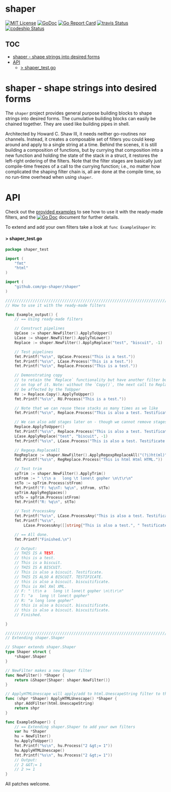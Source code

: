 
# shaper

[![MIT License](http://img.shields.io/badge/License-MIT-blue.svg)](LICENSE)
[![GoDoc](https://godoc.org/github.com/go-shaper/shaper?status.svg)](http://godoc.org/github.com/go-shaper/shaper)
[![Go Report Card](https://goreportcard.com/badge/github.com/go-shaper/shaper)](https://goreportcard.com/report/github.com/go-shaper/shaper)
[![travis Status](https://travis-ci.org/go-shaper/shaper.svg?branch=master)](https://travis-ci.org/go-shaper/shaper)
[![codeship Status](https://codeship.com/projects/04245480-e7ff-0133-dc96-46bb3aa6b241/status?branch=master)](https://codeship.com/projects/147070)

## TOC
- [shaper - shape strings into desired forms](#shaper---shape-strings-into-desired-forms)
- [API](#api)
  - [> shaper_test.go](#-shaper_testgo)

# shaper - shape strings into desired forms

The `shaper` project provides general purpose building blocks to shape strings into desired forms. The cumulative building blocks can easily be chained together. They are used like building pipes in shell. 

Architected by Howard C. Shaw III, it needs neither go-routines nor channels. Instead, it creates a composable set of filters you could keep around and apply to a single string at a time. Behind the scenes, it is still building a composition of functions, but by currying that composition into a new function and holding the state of the stack in a struct, it restores the left-right ordering of the filters. Note that the filter stages are basically just compile-time freezes of a call to the currying function; i.e., no matter how complicated the shaping filter chain is, all are done at the compile time, so no run-time overhead when using `shaper`. 

# API

Check out the [provided examples](https://godoc.org/github.com/go-shaper/shaper#example-package--Output)  to see how to use it with the ready-made filters, and the [![Go Doc](https://godoc.org/github.com/go-shaper/shaper?status.svg)](https://godoc.org/github.com/go-shaper/shaper) document for further details.

To extend and add your own filters take a look at `func ExampleShaper` in:

#### > shaper_test.go
```go
package shaper_test

import (
	"fmt"
	"html"
)

import (
	"github.com/go-shaper/shaper"
)

////////////////////////////////////////////////////////////////////////////
// How to use it with the ready-made filters

func Example_output() {
	// == Using ready-made filters

	// Construct pipelines
	UpCase := shaper.NewFilter().ApplyToUpper()
	LCase := shaper.NewFilter().ApplyToLower()
	Replace := shaper.NewFilter().ApplyReplace("test", "biscuit", -1)

	// Test pipelines
	fmt.Printf("%s\n", UpCase.Process("This is a test."))
	fmt.Printf("%s\n", LCase.Process("This is a test."))
	fmt.Printf("%s\n", Replace.Process("This is a test."))

	// Demonstrating copy
	// to retain the `Replace` functionality but have another filter building
	// on top of it. Note: without the `Copy()`, the next call to Replace will
	// be affected by the ToUpper
	RU := Replace.Copy().ApplyToUpper()
	fmt.Printf("%s\n", RU.Process("This is a test."))

	// Note that we can reuse these stacks as many times as we like
	fmt.Printf("%s\n", Replace.Process("This is also a test. Testificate."))

	// We can also add stages later on - though we cannot remove stages using this style
	Replace.ApplyToUpper()
	fmt.Printf("%s\n", Replace.Process("This is also a test. Testificate."))
	LCase.ApplyReplace("test", "biscuit", -1)
	fmt.Printf("%s\n", LCase.Process("This is also a test. Testificate."))

	// Regexp.ReplaceAll
	RegReplace := shaper.NewFilter().ApplyRegexpReplaceAll("(?i)ht(ml)", "X$1")
	fmt.Printf("%s\n", RegReplace.Process("This is html Html HTML."))

	// Test trim
	spTrim := shaper.NewFilter().ApplyTrim()
	stFrom := " \t\n a   long \t lone\t gopher \n\t\r\n"
	stTo := spTrim.Process(stFrom)
	fmt.Printf("F: %q\nT: %q\n", stFrom, stTo)
	spTrim.ApplyRegSpaces()
	stTo = spTrim.Process(stFrom)
	fmt.Printf("R: %q\n", stTo)

	// Test ProcessAny
	fmt.Printf("%s\n", LCase.ProcessAny("This is also a test. Testificate."))
	fmt.Printf("%s\n",
		LCase.ProcessAny([]string{"This is also a test.", " Testificate."}))

	// == All done.
	fmt.Printf("Finished.\n")

	// Output:
	// THIS IS A TEST.
	// this is a test.
	// This is a biscuit.
	// THIS IS A BISCUIT.
	// This is also a biscuit. Testificate.
	// THIS IS ALSO A BISCUIT. TESTIFICATE.
	// this is also a biscuit. biscuitificate.
	// This is Xml Xml XML.
	// F: " \t\n a   long \t lone\t gopher \n\t\r\n"
	// T: "a   long \t lone\t gopher"
	// R: "a long lone gopher"
	// this is also a biscuit. biscuitificate.
	// this is also a biscuit. biscuitificate.
	// Finished.

}

////////////////////////////////////////////////////////////////////////////
// Extending shaper.Shaper

// Shaper extends shaper.Shaper
type Shaper struct {
	*shaper.Shaper
}

// NewFilter makes a new Shaper filter
func NewFilter() *Shaper {
	return &Shaper{Shaper: shaper.NewFilter()}
}

// ApplyHTMLUnescape will apply/add to html.UnescapeString filter to the Shaper
func (shpr *Shaper) ApplyHTMLUnescape() *Shaper {
	shpr.AddFilter(html.UnescapeString)
	return shpr
}

func ExampleShaper() {
	// == Extending shaper.Shaper to add your own filters
	var hu *Shaper
	hu = NewFilter()
	hu.ApplyToUpper()
	fmt.Printf("%s\n", hu.Process("2 &gt;= 1"))
	hu.ApplyHTMLUnescape()
	fmt.Printf("%s\n", hu.Process("2 &gt;= 1"))
	// Output:
	// 2 &GT;= 1
	// 2 >= 1
}
```


All patches welcome. 
